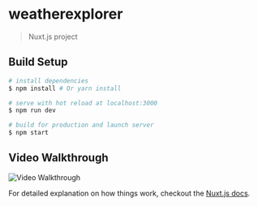 # weatherexplorer

> Nuxt.js project

## Build Setup

``` bash
# install dependencies
$ npm install # Or yarn install

# serve with hot reload at localhost:3000
$ npm run dev

# build for production and launch server
$ npm start
```

## Video Walkthrough
<img src='https://i.imgur.com/BtdIvdt.gif' title='Video Walkthrough' width='' alt='Video Walkthrough' />

For detailed explanation on how things work, checkout the [Nuxt.js docs](https://github.com/nuxt/nuxt.js).
